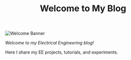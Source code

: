 ﻿---
title: "Welcome to My Blog"
draft: false
---

![Welcome Banner](/images/welcome.png)

 *Welcome to my Electrical Engineering blog!*

Here I share my EE projects, tutorials, and experiments.
